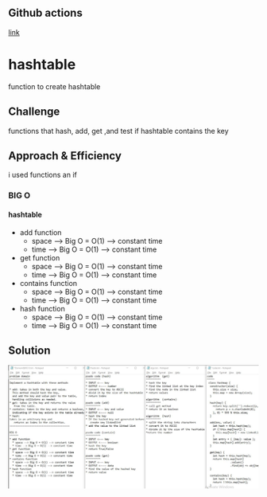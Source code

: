 ## Github actions
[link](https://github.com/ruwaid-401-advanced-javascript/data-structures-and-algorithms/pull/22/checks)

# hashtable

function to create hashtable

## Challenge

functions that  hash, add, get ,and test if  hashtable  contains the key

## Approach & Efficiency

i used functions an if 
### BIG O
#### hashtable 
* add function
  * space --> Big O = O(1) --> constant time
  * time --> Big O = O(1) --> constant time
* get function
  * space --> Big O = O(1) --> constant time
  * time --> Big O = O(1) --> constant time
* contains function
  * space --> Big O = O(1) --> constant time
  * time --> Big O = O(1) --> constant time  
* hash function
  * space --> Big O = O(1) --> constant time
  * time --> Big O = O(1) --> constant time


## Solution

![UML](../../assets/hashtable.Jpeg)
